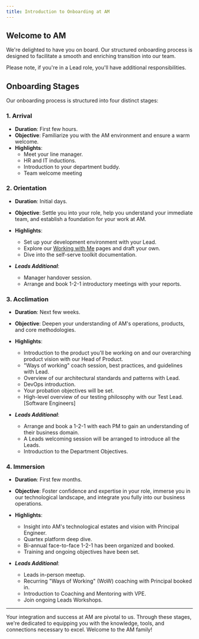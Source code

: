 ```yaml
---
title: Introduction to Onboarding at AM
---
```


## Welcome to AM

We're delighted to have you on board. Our structured onboarding process is designed to facilitate a smooth and enriching transition into our team.

Please note, if you're in a Lead role, you'll have additional responsibilities.

## Onboarding Stages

Our onboarding process is structured into four distinct stages:

### 1. **Arrival**

- **Duration**: First few hours.
- **Objective**: Familiarize you with the AM environment and ensure a warm welcome.
- **Highlights**:
  - Meet your line manager.
  - HR and IT inductions.
  - Introduction to your department buddy.
  - Team welcome meeting

### 2. **Orientation**

- **Duration**: Initial days.
- **Objective**: Settle you into your role, help you understand your immediate team, and establish a foundation for your work at AM.
- **Highlights**:
  - Set up your development environment with your Lead.
  - Explore our [Working with Me](https://knowledgebase.platformdev.amdigital.co.uk/Directory/People/) pages and draft your own.
  - Dive into the self-serve toolkit documentation.

- ***Leads Additional***:
  - Manager handover session.
  - Arrange and book 1-2-1 introductory meetings with your reports.

### 3. **Acclimation**

- **Duration**: Next few weeks.
- **Objective**: Deepen your understanding of AM's operations, products, and core methodologies.
- **Highlights**:
  - Introduction to the product you'll be working on and our overarching product vision with our Head of Product.
  - "Ways of working" coach session, best practices, and guidelines with Lead.
  - Overview of our architectural standards and patterns with Lead.
  - DevOps introduction.
  - Your probation objectives will be set.
  - High-level overview of our testing philosophy with our Test Lead. [Software Engineers]

- ***Leads Additional***:
  - Arrange and book a 1-2-1 with each PM to gain an understanding of their business domain.
  - A Leads welcoming session will be arranged to introduce all the Leads.
  - Introduction to the Department Objectives.

### 4. **Immersion**

- **Duration**: First few months.
- **Objective**: Foster confidence and expertise in your role, immerse you in our technological landscape, and integrate you fully into our business operations.
- **Highlights**:
  - Insight into AM's technological estates and vision with Principal Engineer.
  - Quartex platform deep dive.
  - Bi-annual face-to-face 1-2-1 has been organized and booked.
  - Training and ongoing objectives have been set.

- ***Leads Additional***:
  - Leads in-person meetup.
  - Recurring "Ways of Working" (WoW) coaching with Principal booked in.
  - Introduction to Coaching and Mentoring with VPE.
  - Join ongoing Leads Workshops.

---

Your integration and success at AM are pivotal to us. Through these stages, we're dedicated to equipping you with the knowledge, tools, and connections necessary to excel. Welcome to the AM family!
